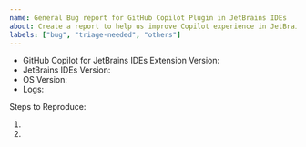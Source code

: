 ```yaml
---
name: General Bug report for GitHub Copilot Plugin in JetBrains IDEs
about: Create a report to help us improve Copilot experience in JetBrains IDEs
labels: ["bug", "triage-needed", "others"]
---
```


<!-- Please search existing issues to avoid creating duplicates -->
<!-- Please attach logs to help us diagnose your issue -->

- GitHub Copilot for JetBrains IDEs Extension Version:
- JetBrains IDEs Version:
- OS Version:
- Logs:

Steps to Reproduce:

1.
2.
